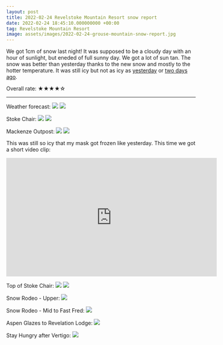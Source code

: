 ```yaml
---
layout: post
title: 2022-02-24 Revelstoke Mountain Resort snow report
date: 2022-02-24 18:45:10.000000000 +00:00
tag: Revelstoke Mountain Resort
image: assets/images/2022-02-24-grouse-mountain-snow-report.jpg
---
```


We got 1cm of snow last night! It was supposed to be a cloudy day with an hour of sunlight, but eneded of full sunny day. We got a lot of sun tan. The snow was better than yesterday thanks to the new snow and mostly to the hotter temperature. It was still icy but not as icy as [yesterday](https://vancouversnowboarding.ca/2022-02-23-revelstoke-mountain-resort-snow-report/) or [two days ago](https://vancouversnowboarding.ca/2022-02-22-revelstoke-mountain-resort-snow-report/).

Overall rate: ★★★★☆

---

Weather forecast:
![](/assets/images/2022-02-24-Screenshot_2022-02-24_06-40-51.png)
![](/assets/images/2022-02-24-Screenshot_2022-02-24_06-43-25.png)


Stoke Chair:
![](/assets/images/2022-02-24-stoke-chair.jpg)
![](/assets/images/2022-02-24-stoke-chair2.jpg)

Mackenze Outpost:
![](/assets/images/2022-02-24-mackenzie-outpost.jpg)
![](/assets/images/2022-02-24-mackenzie-outpost2.jpg)

This was still so icy that my mask got frozen like yesterday. This time we got a short video clip:

<iframe width="560" height="315" src="https://www.youtube.com/embed/djq2bmTPiTs" title="YouTube video player" frameborder="0" allow="accelerometer; autoplay; clipboard-write; encrypted-media; gyroscope; picture-in-picture" allowfullscreen></iframe>

Top of Stoke Chair:
![](/assets/images/2022-02-24-top-stoke-chair.jpg)
![](/assets/images/2022-02-24-top-stoke-chair2.jpg)

Snow Rodeo - Upper:
![](/assets/images/2022-02-24-snow-rodeo-upper.jpg)

Snow Rodeo - Mid to Fast Fred:
![](/assets/images/2022-02-24-snow-rodeo-to-fast-fred.jpg)

Aspen Glazes to Revelation Lodge:
![](/assets/images/2022-02-24-aspen-glades.jpg)

Stay Hungry after Vertigo:
![](/assets/images/2022-02-24-stay-hungry.jpg)
